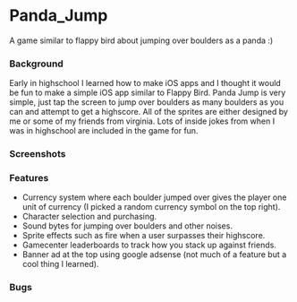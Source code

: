 # Panda_Jump
A game similar to flappy bird about jumping over boulders as a panda :)

### Background 
Early in highschool I learned how to make iOS apps and I thought it would be fun to make a simple iOS app similar to Flappy Bird. Panda Jump is very simple, just tap the screen to jump over boulders as many boulders as you can and attempt to get a highscore. All of the sprites are either designed by me or some of my friends from virginia. Lots of inside jokes from when I was in highschool are included in the game for fun. 

### Screenshots


### Features
- Currency system where each boulder jumped over gives the player one unit of currency (I picked a random currency symbol on the top right).
- Character selection and purchasing.
- Sound bytes for jumping over boulders and other noises.
- Sprite effects such as fire when a user surpasses their highscore.
- Gamecenter leaderboards to track how you stack up against friends.
- Banner ad at the top using google adsense (not much of a feature but a cool thing I learned).

### Bugs
